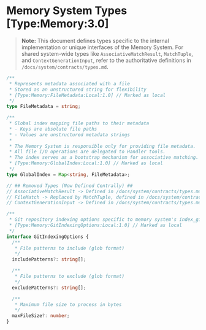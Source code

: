 # Memory System Types [Type:Memory:3.0]

> **Note:** This document defines types specific to the internal implementation or unique interfaces of the Memory System. For shared system-wide types like `AssociativeMatchResult`, `MatchTuple`, and `ContextGenerationInput`, refer to the authoritative definitions in `/docs/system/contracts/types.md`.

```typescript
/**
 * Represents metadata associated with a file
 * Stored as an unstructured string for flexibility
 * [Type:Memory:FileMetadata:Local:1.0] // Marked as local
 */
type FileMetadata = string;

/**
 * Global index mapping file paths to their metadata
 * - Keys are absolute file paths
 * - Values are unstructured metadata strings
 *
 * The Memory System is responsible only for providing file metadata.
 * All file I/O operations are delegated to Handler tools.
 * The index serves as a bootstrap mechanism for associative matching.
 * [Type:Memory:GlobalIndex:Local:1.0] // Marked as local
 */
type GlobalIndex = Map<string, FileMetadata>;

// ## Removed Types (Now Defined Centrally) ##
// AssociativeMatchResult -> Defined in /docs/system/contracts/types.md
// FileMatch -> Replaced by MatchTuple, defined in /docs/system/contracts/types.md
// ContextGenerationInput -> Defined in /docs/system/contracts/types.md

/**
 * Git repository indexing options specific to memory system's index_git_repository method.
 * [Type:Memory:GitIndexingOptions:Local:1.0] // Marked as local
 */
interface GitIndexingOptions {
  /**
   * File patterns to include (glob format)
   */
  includePatterns?: string[];

  /**
   * File patterns to exclude (glob format)
   */
  excludePatterns?: string[];

  /**
   * Maximum file size to process in bytes
   */
  maxFileSize?: number;
}
```
